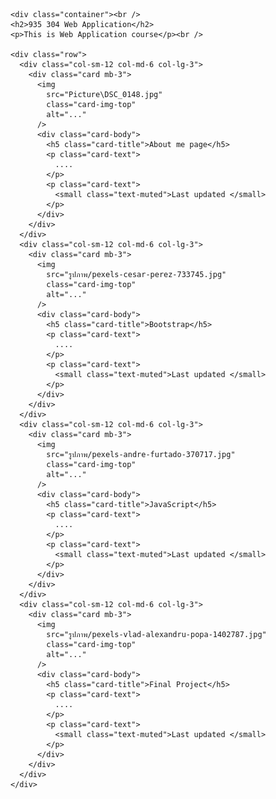 <html lang="en">
<head>
  <link rel="stylesheet" type="text/css" href="https://maxcdn.bootstrapcdn.com/bootstrap/4.0.0/css/bootstrap.min.css">
  <link rel="stylesheet" href="styles.css">
</head>
<body>

    <div class="container"><br />
    <h2>935 304 Web Application</h2>
    <p>This is Web Application course</p><br />

    <div class="row">
      <div class="col-sm-12 col-md-6 col-lg-3">
        <div class="card mb-3">
          <img
            src="Picture\DSC_0148.jpg"
            class="card-img-top"
            alt="..."
          />
          <div class="card-body">
            <h5 class="card-title">About me page</h5>
            <p class="card-text">
              ....
            </p>
            <p class="card-text">
              <small class="text-muted">Last updated </small>
            </p>
          </div>
        </div>
      </div>
      <div class="col-sm-12 col-md-6 col-lg-3">
        <div class="card mb-3">
          <img
            src="รูปภาพ/pexels-cesar-perez-733745.jpg"
            class="card-img-top"
            alt="..."
          />
          <div class="card-body">
            <h5 class="card-title">Bootstrap</h5>
            <p class="card-text">
              ....
            </p>
            <p class="card-text">
              <small class="text-muted">Last updated </small>
            </p>
          </div>
        </div>
      </div>
      <div class="col-sm-12 col-md-6 col-lg-3">
        <div class="card mb-3">
          <img
            src="รูปภาพ/pexels-andre-furtado-370717.jpg"
            class="card-img-top"
            alt="..."
          />
          <div class="card-body">
            <h5 class="card-title">JavaScript</h5>
            <p class="card-text">
              ....
            </p>
            <p class="card-text">
              <small class="text-muted">Last updated </small>
            </p>
          </div>
        </div>
      </div>
      <div class="col-sm-12 col-md-6 col-lg-3">
        <div class="card mb-3">
          <img
            src="รูปภาพ/pexels-vlad-alexandru-popa-1402787.jpg"
            class="card-img-top"
            alt="..."
          />
          <div class="card-body">
            <h5 class="card-title">Final Project</h5>
            <p class="card-text">
              ....
            </p>
            <p class="card-text">
              <small class="text-muted">Last updated </small>
            </p>
          </div>
        </div>
      </div>
    </div>
</body>
</html>